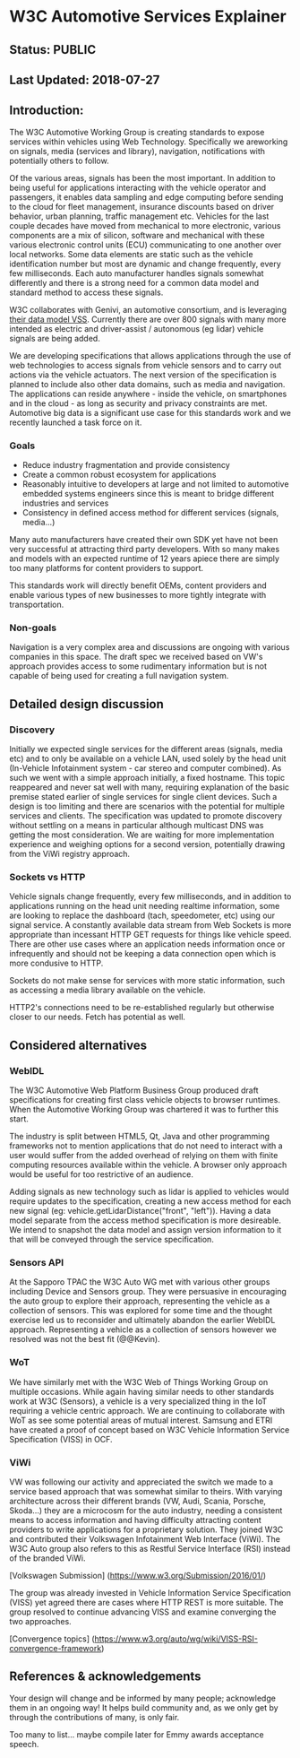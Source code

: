 # W3C Automotive Services Explainer
## Status: PUBLIC
## Last Updated: 2018-07-27

## Introduction:

The W3C Automotive Working Group is creating standards to expose services within vehicles using Web Technology. Specifically we areworking on signals, media (services and library), navigation, notifications with potentially others to follow.

Of the various areas, signals has been the most important. In addition to being useful for applications interacting with the vehicle operator and passengers, it enables data sampling and edge computing before sending to the cloud for fleet management, insurance discounts based on driver behavior, urban planning, traffic management etc. Vehicles for the last couple decades have moved from mechanical to more electronic, various components are a mix of silicon, software and mechanical with these various electronic control units (ECU) communicating to one another over local networks. Some data elements are static such as the vehicle identification number but most are dynamic and change frequently, every few milliseconds. Each auto manufacturer handles signals somewhat differently and there is a strong need for a common data model and standard method to access these signals.

W3C collaborates with Genivi, an automotive consortium, and is leveraging [their data model VSS](https://github.com/GENIVI/vehicle_signal_specification/). Currently there are over 800 signals with many more intended as electric and driver-assist / autonomous (eg lidar) vehicle signals are being added.

We are developing specifications that allows applications through the use of web technologies to access signals from vehicle sensors and to carry out actions via the vehicle actuators. The next version of the specification is planned to include also other data domains, such as media and navigation. The applications can reside anywhere - inside the vehicle, on smartphones and in the cloud - as long as security and privacy constraints are met. Automotive big data is a significant use case for this standards work and we recently launched a task force on it.

### Goals
* Reduce industry fragmentation and provide consistency
* Create a common robust ecosystem for applications
* Reasonably intuitive to developers at large and not limited to automotive embedded systems engineers since this is meant to bridge different industries and services
* Consistency in defined access method for different services (signals, media...)

Many auto manufacturers have created their own SDK yet have not been very successful at attracting third party developers. With so many makes and models with an expected runtime of 12 years apiece there are simply too many platforms for content providers to support.

This standards work will directly benefit OEMs, content providers and enable various types of new businesses to more tightly integrate with transportation. 

### Non-goals

Navigation is a very complex area and discussions are ongoing with various companies in this space. The draft spec we received based on VW's approach provides access to some rudimentary information but is not capable of being used for creating a full navigation system.

## Detailed design discussion

### Discovery

Initially we expected single services for the different areas (signals, media etc) and to only be available on a vehicle LAN, used solely by the head unit (In-Vehicle Infotainment system - car stereo and computer combined). As such we went with a simple approach initially, a fixed hostname. This topic reappeared and never sat well with many, requiring explanation of the basic premise stated earlier of single services for single client devices. Such a design is too limiting and there are scenarios with the potential for multiple services and clients. The specification was updated to promote discovery without settling on a means in particular although multicast DNS was getting the most consideration. We are waiting for more implementation experience and weighing options for a second version, potentially drawing from the ViWi registry approach.

### Sockets vs HTTP

Vehicle signals change frequently, every few milliseconds, and in addition to applications running on the head unit needing realtime information, some are looking to replace the dashboard (tach, speedometer, etc) using our signal service. A constantly available data stream from Web Sockets is more appropriate than incessant HTTP GET requests for things like vehicle speed. There are other use cases where an application needs information once or infrequently and should not be keeping a data connection open which is more condusive to HTTP.

Sockets do not make sense for services with more static information, such as accessing a media library available on the vehicle.

HTTP2's connections need to be re-established regularly but otherwise closer to our needs. Fetch has potential as well.

## Considered alternatives

### WebIDL

The W3C Automotive Web Platform Business Group produced draft specifications for creating first class vehicle objects to browser runtimes. When the Automotive Working Group was chartered it was to further this start. 

The industry is split between HTML5, Qt, Java and other programming frameworks not to mention applications that do not need to interact with a user would suffer from the added overhead of relying on them with finite computing resources available within the vehicle. A browser only approach would be useful for too restrictive of an audience.

Adding signals as new technology such as lidar is applied to vehicles would require updates to the specification, creating a new access method for each new signal (eg: vehicle.getLidarDistance("front", "left")). Having a data model separate from the access method specification is more desireable. We intend to snapshot the data model and assign version information to it that will be conveyed through the service specification.

### Sensors API

At the Sapporo TPAC the W3C Auto WG met with various other groups including Device and Sensors group. They were persuasive in encouraging the auto group to explore their approach, representing the vehicle as a collection of sensors. This was explored for some time and the thought exercise led us to reconsider and ultimately abandon the earlier WebIDL approach. Representing a vehicle as a collection of sensors however we resolved was not the best fit (@@Kevin).

### WoT

We have similarly met with the W3C Web of Things Working Group on multiple occasions. While again having similar needs to other standards work at W3C (Sensors), a vehicle is a very specialized thing in the IoT requiring a vehicle centric approach. We are continuing to collaborate with WoT as see some potential areas of mutual interest. Samsung and ETRI have created a proof of concept based on W3C Vehicle Information Service Specification (VISS) in OCF.

### ViWi

VW was following our activity and appreciated the switch we made to a service based approach that was somewhat similar to theirs. With varying architecture across their different brands (VW, Audi, Scania, Porsche, Skoda...) they are a microcosm for the auto industry, needing a consistent means to access information and having difficulty attracting content providers to write applications for a proprietary solution. They joined W3C and contributed their Volkswagen Infotainment Web Interface (ViWi).  The W3C Auto group also refers to this as Restful Service Interface (RSI) instead of the branded ViWi.

[Volkswagen Submission] (https://www.w3.org/Submission/2016/01/)

The group was already invested in Vehicle Information Service Specification (VISS) yet agreed there are cases where HTTP REST is more suitable. The group resolved to continue advancing VISS and examine converging the two approaches.

[Convergence topics] (https://www.w3.org/auto/wg/wiki/VISS-RSI-convergence-framework)

## References & acknowledgements

Your design will change and be informed by many people; acknowledge them in an ongoing way! It helps build community and, as we only get by through the contributions of many, is only fair.

Too many to list... maybe compile later for Emmy awards acceptance speech.

